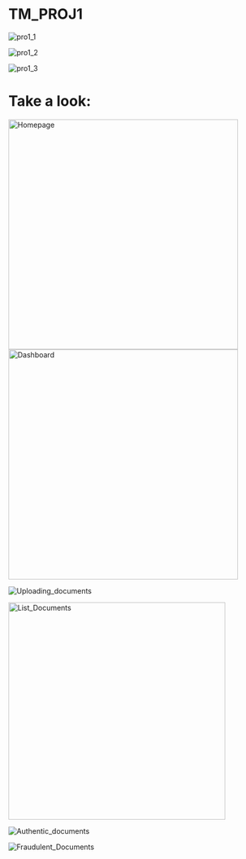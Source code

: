 # TM_PROJ1

![pro1_1](https://github.com/ChocoChip30/TM_PROJ1/assets/155379882/1386bef6-6204-4bd8-bdac-12521d7ccdb9)

![pro1_2](https://github.com/ChocoChip30/TM_PROJ1/assets/155379882/c8bd5f6a-3099-4337-b310-c3f154a5a612)

![pro1_3](https://github.com/ChocoChip30/TM_PROJ1/assets/155379882/c4ae1488-21bb-458f-b010-db81e616edd5)

# Take a look:

<img width="452" alt="Homepage" src="https://github.com/ChocoChip30/TM_PROJ1/assets/155379882/1633afc2-6477-4515-88db-bdd5f5f9bcb7">

<img width="452" alt="Dashboard" src="https://github.com/ChocoChip30/TM_PROJ1/assets/155379882/6398ff65-10fb-4f52-b558-439294ab7859">

![Uploading_documents](https://github.com/ChocoChip30/TM_PROJ1/assets/155379882/0b1561b1-c1cb-4cbe-8c7d-03c8a0d6222d)

<img width="427" alt="List_Documents" src="https://github.com/ChocoChip30/TM_PROJ1/assets/155379882/3c87c387-27f1-4728-9102-813b7f6f95c4">

![Authentic_documents](https://github.com/ChocoChip30/TM_PROJ1/assets/155379882/4b399cc1-8321-4cdf-82c7-73cb4fd1233f)

![Fraudulent_Documents](https://github.com/ChocoChip30/TM_PROJ1/assets/155379882/88046e4e-9845-4d86-838d-4de2ff768550)
